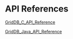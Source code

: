# API References

<a href="https://griddb.net/ja/docs/GridDB_C_API_Reference.html">GridDB_C_API_Reference</a>

<a href="https://griddb.net/en/docs/GridDB_Java_API_Reference.html">GridDB_Java_API_Reference</a>